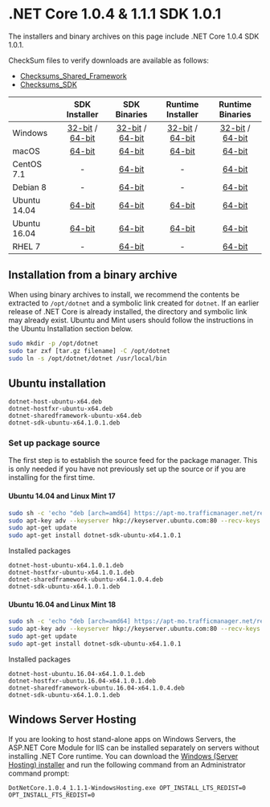 # .NET Core 1.0.4 & 1.1.1 SDK 1.0.1

The installers and binary archives on this page include .NET Core 1.0.4 SDK 1.0.1. 

CheckSum files to verify downloads are available as follows:
* [Checksums_Shared_Framework](https://builds.dotnet.microsoft.com/dotnet/checksums/1.0.4-1.1.1-sharedfx-SHA.txt)
* [Checksums_SDK](https://builds.dotnet.microsoft.com/dotnet/checksums/1.0.1-SDK-SHA.txt) 

|                         | SDK Installer                                        | SDK Binaries                                        | Runtime Installer | Runtime Binaries |
| ----------------------- | :----------------------------------------------: | :----------------------------------------------:| :--: | :--: |
| Windows                 | [32-bit](https://go.microsoft.com/fwlink/?LinkID=843452) / [64-bit](https://go.microsoft.com/fwlink/?LinkID=843448)  | [32-bit](https://go.microsoft.com/fwlink/?LinkID=843458) / [64-bit](https://go.microsoft.com/fwlink/?LinkID=843454) | [32-bit](https://go.microsoft.com/fwlink/?LinkID=843417) / [64-bit](https://go.microsoft.com/fwlink/?LinkID=843412) | [32-bit](https://go.microsoft.com/fwlink/?LinkID=843407) / [64-bit](https://go.microsoft.com/fwlink/?LinkID=843402) |
| macOS                   | [64-bit](https://go.microsoft.com/fwlink/?LinkID=843444)  | [64-bit](https://go.microsoft.com/fwlink/?LinkID=843455)                          | [64-bit](https://go.microsoft.com/fwlink/?LinkID=843401) | [64-bit](https://go.microsoft.com/fwlink/?LinkID=843403) |
| CentOS 7.1              | -                                                         | [64-bit](https://go.microsoft.com/fwlink/?LinkID=843449)                          | - | [64-bit](https://go.microsoft.com/fwlink/?LinkID=843405) |
| Debian 8                | -                                                         | [64-bit](https://go.microsoft.com/fwlink/?LinkID=843453)                          | - | [64-bit](https://go.microsoft.com/fwlink/?LinkID=843409) |
| Ubuntu 14.04            |[64-bit](https://go.microsoft.com/fwlink/?LinkID=843445)   | [64-bit](https://go.microsoft.com/fwlink/?LinkID=843450)                          |[64-bit](https://go.microsoft.com/fwlink/?LinkID=843408) | [64-bit](https://go.microsoft.com/fwlink/?LinkID=843415) |
| Ubuntu 16.04            |[64-bit](https://go.microsoft.com/fwlink/?LinkID=843456)   | [64-bit](https://go.microsoft.com/fwlink/?LinkID=843462)                          |[64-bit](https://go.microsoft.com/fwlink/?LinkID=843404) | [64-bit](https://go.microsoft.com/fwlink/?LinkID=843410) |
| RHEL 7                  | -                                                         | [64-bit](https://go.microsoft.com/fwlink/?LinkID=843459)                          | - | [64-bit](https://go.microsoft.com/fwlink/?LinkID=843406) |
## Installation from a binary archive

When using binary archives to install, we recommend the contents be extracted to `/opt/dotnet` and a symbolic link created for `dotnet`. If an earlier release of .NET Core is already installed, the directory and symbolic link may already exist. Ubuntu and Mint users should follow the instructions in the Ubuntu Installation section below.

```bash
sudo mkdir -p /opt/dotnet
sudo tar zxf [tar.gz filename] -C /opt/dotnet
sudo ln -s /opt/dotnet/dotnet /usr/local/bin
```

## Ubuntu installation

```
dotnet-host-ubuntu-x64.deb
dotnet-hostfxr-ubuntu-x64.deb
dotnet-sharedframework-ubuntu-x64.deb
dotnet-sdk-ubuntu-x64.1.0.1.deb
```

### Set up package source

The first step is to establish the source feed for the package manager. This is only needed if you have not previously set up the source or if you are installing for the first time.

#### Ubuntu 14.04 and Linux Mint 17

```bash
sudo sh -c 'echo "deb [arch=amd64] https://apt-mo.trafficmanager.net/repos/dotnet-release/ trusty main" > /etc/apt/sources.list.d/dotnetdev.list'
sudo apt-key adv --keyserver hkp://keyserver.ubuntu.com:80 --recv-keys 417A0893
sudo apt-get update
sudo apt-get install dotnet-sdk-ubuntu-x64.1.0.1

```

Installed packages

```
dotnet-host-ubuntu-x64.1.0.1.deb
dotnet-hostfxr-ubuntu-x64.1.0.1.deb
dotnet-sharedframework-ubuntu-x64.1.0.4.deb
dotnet-sdk-ubuntu-x64.1.0.1.deb
```

#### Ubuntu 16.04 and Linux Mint 18

```bash
sudo sh -c 'echo "deb [arch=amd64] https://apt-mo.trafficmanager.net/repos/dotnet-release/ xenial main" > /etc/apt/sources.list.d/dotnetdev.list'
sudo apt-key adv --keyserver hkp://keyserver.ubuntu.com:80 --recv-keys 417A0893
sudo apt-get update
sudo apt-get install dotnet-sdk-ubuntu-x64.1.0.1
```

Installed packages

```
dotnet-host-ubuntu.16.04-x64.1.0.1.deb
dotnet-hostfxr-ubuntu.16.04-x64.1.0.1.deb
dotnet-sharedframework-ubuntu.16.04-x64.1.0.4.deb
dotnet-sdk-ubuntu-x64.1.0.1.deb
```

## Windows Server Hosting
If you are looking to host stand-alone apps on Windows Servers, the ASP.NET Core Module for IIS can be installed separately on servers without installing .NET Core runtime. You can download the [Windows (Server Hosting) installer](https://go.microsoft.com/fwlink/?LinkID=844461) and run the following command from an Administrator command prompt:


``DotNetCore.1.0.4_1.1.1-WindowsHosting.exe OPT_INSTALL_LTS_REDIST=0 OPT_INSTALL_FTS_REDIST=0``

